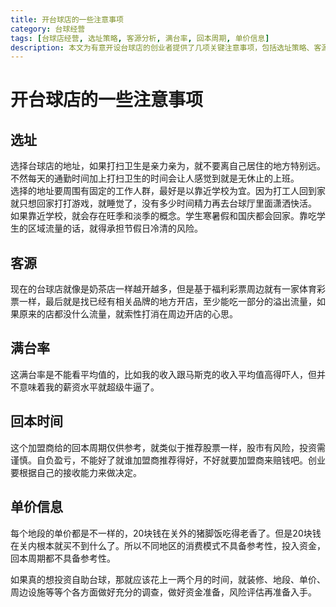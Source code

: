 ```yaml
---
title: 开台球店的一些注意事项
category: 台球经营
tags: [台球店经营, 选址策略, 客源分析, 满台率, 回本周期, 单价信息]
description: 本文为有意开设台球店的创业者提供了几项关键注意事项，包括选址策略、客源分析、满台率的理解、回本周期的考量以及单价信息的处理。强调了选择靠近学校等有固定人群的地方作为店铺位置的重要性，同时指出了旺季与淡季的影响。文中还提醒投资者注意市场竞争状况，并建议在已有品牌附近开店以利用溢出流量。对于满台率和回本周期，作者强调不应过分依赖平均值或加盟商提供的数据，而应进行独立的风险评估和市场调研。此外，不同地区的消费水平差异大，需根据具体情况做出投资决策。适合计划进入台球娱乐行业的创业者阅读。
---
```

# 开台球店的一些注意事项

## 选址

选择台球店的地址，如果打扫卫生是亲力亲为，就不要离自己居住的地方特别远。不然每天的通勤时间加上打扫卫生的时间会让人感觉到就是无休止的上班。  
选择的地址要周围有固定的工作人群，最好是以靠近学校为宜。因为打工人回到家就只想回家打打游戏，就睡觉了，没有多少时间精力再去台球厅里面潇洒快活。
如果靠近学校，就会存在旺季和淡季的概念。学生寒暑假和国庆都会回家。靠吃学生的区域流量的话，就得承担节假日冷清的风险。  

## 客源
现在的台球店就像是奶茶店一样越开越多，但是基于福利彩票周边就有一家体育彩票一样，最后就是找已经有相关品牌的地方开店，至少能吃一部分的溢出流量，如果原来的店都没什么流量，就索性打消在周边开店的心思。

## 满台率
这满台率是不能看平均值的，比如我的收入跟马斯克的收入平均值高得吓人，但并不意味着我的薪资水平就超级牛逼了。

## 回本时间
这个加盟商给的回本周期仅供参考，就类似于推荐股票一样，股市有风险，投资需谨慎。自负盈亏，不能好了就谁加盟商推荐得好，不好就要加盟商来赔钱吧。创业要根据自己的接收能力来做决定。  

## 单价信息

每个地段的单价都是不一样的，20块钱在关外的猪脚饭吃得老香了。但是20块钱在关内根本就买不到什么了。所以不同地区的消费模式不具备参考性，投入资金，回本周期都不具备参考性。

如果真的想投资自助台球，那就应该花上一两个月的时间，就装修、地段、单价、周边设施等等个各方面做好充分的调查，做好资金准备，风险评估再准备入手。
